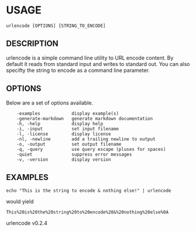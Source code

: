 
USAGE
=====

	urlencode [OPTIONS] [STRING_TO_ENCODE]

DESCRIPTION
-----------


urlencode is a simple command line utility to URL encode content. By default
it reads from standard input and writes to standard out.  You can
also specifty the string to encode as a command line parameter.


OPTIONS
-------

Below are a set of options available.

```
    -examples            display example(s)
    -generate-markdown   generate markdown documentation
    -h, -help            display help
    -i, -input           set input filename
    -l, -license         display license
    -nl, -newline        add a trailing newline to output
    -o, -output          set output filename
    -q, -query           use query escape (pluses for spaces)
    -quiet               suppress error messages
    -v, -version         display version
```


EXAMPLES
--------


    echo "This is the string to encode & nothing else!" | urlencode

would yield

    This%20is%20the%20string%20to%20encode%20&%20nothing%20else%0A


urlencode v0.2.4
